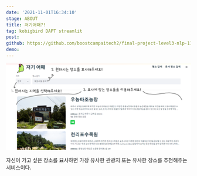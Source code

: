 ```yaml
---
date: '2021-11-01T16:34:10'
stage: ABOUT
title: 저기어때?!
tag: kobigbird DAPT streamlit
post: 
github: https://github.com/boostcampaitech2/final-project-level3-nlp-11
demo: 
---
```

![](assets/Travel-destination-recommendation-web-service/20221011233333509.png)



자신이 가고 싶은 장소를 묘사하면 가장 유사한 관광지 또는 유사한 장소를 추천해주는 서비스이다.